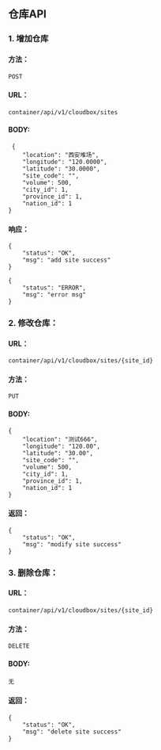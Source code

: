 ## 仓库API

### 1. 增加仓库

#### 方法：
 
`POST`

#### URL：

`container/api/v1/cloudbox/sites`

#### BODY:

```
 {
	"location": "西安堆场",
	"longitude": "120.0000",
	"latitude": "30.0000",
	"site_code": "",
	"volume": 500,
	"city_id": 1,
	"province_id": 1,
	"nation_id": 1
}
```

#### 响应：

```
{
    "status": "OK",
    "msg": "add site success"
}
```

```
{
    "status": "ERROR",
    "msg": "error msg"
}
```

### 2. 修改仓库：

#### URL：

`container/api/v1/cloudbox/sites/{site_id}`

#### 方法： 

`PUT`

#### BODY:

```
{
	"location": "测试666",
	"longitude": "120.00",
	"latitude": "30.00",
	"site_code": "",
	"volume": 500,
	"city_id": 1,
	"province_id": 1,
	"nation_id": 1
}
 ```
 
#### 返回：

```
{
    "status": "OK",
    "msg": "modify site success"
}
```


### 3. 删除仓库：

#### URL： 

`container/api/v1/cloudbox/sites/{site_id}`

#### 方法： 

`DELETE`

#### BODY:

`无`

#### 返回：
```
{
    "status": "OK",
    "msg": "delete site success"
}
```